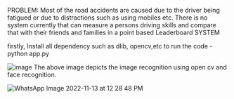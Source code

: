 PROBLEM:
Most of the road accidents are caused due to the driver being fatigued or due to distractions such as using mobiles etc.
There is no system currently that can measure a persons driving skills and compare that with their friends and families in a point based Leaderboard SYSTEM

firstly, Install all dependency such as dlib, opencv,etc
to run the code - python app.py

![image](https://user-images.githubusercontent.com/77984691/201509787-8e2b90c1-41e3-4f8f-9724-59ed9d8aafb1.png)
The above image depicts the image recognition using open cv and face recognition.

![WhatsApp Image 2022-11-13 at 12 28 48 PM](https://user-images.githubusercontent.com/77984691/201509907-902c0fb3-8151-4c94-8e51-e2b8c36ac78d.jpeg)
